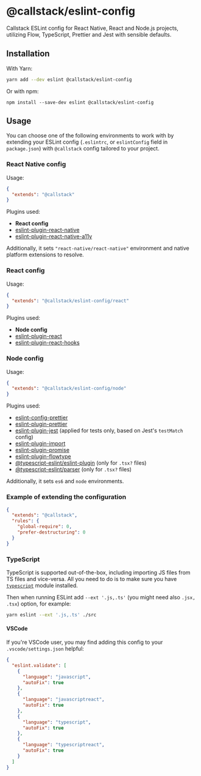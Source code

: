 # @callstack/eslint-config

Callstack ESLint config for React Native, React and Node.js projects, utilizing Flow, TypeScript, Prettier and Jest with sensible defaults.

## Installation

With Yarn:

```bash
yarn add --dev eslint @callstack/eslint-config
```

Or with npm:

```
npm install --save-dev eslint @callstack/eslint-config
```

## Usage

You can choose one of the following environments to work with by extending your ESLint config (`.eslintrc`, or `eslintConfig` field in `package.json`) with `@callstack` config tailored to your project.

### React Native config

Usage:

```json
{
  "extends": "@callstack"
}
```

Plugins used:

- **React config**
- [eslint-plugin-react-native](https://yarnpkg.com/en/package/eslint-plugin-react-native)
- [eslint-plugin-react-native-a11y](https://classic.yarnpkg.com/en/package/eslint-plugin-react-native-a11y)

Additionally, it sets `"react-native/react-native"` environment and native platform extensions to resolve.

### React config

Usage:

```json
{
  "extends": "@callstack/eslint-config/react"
}
```

Plugins used:

- **Node config**
- [eslint-plugin-react](https://yarnpkg.com/en/package/eslint-plugin-react)
- [eslint-plugin-react-hooks](https://yarnpkg.com/en/package/eslint-plugin-react-hooks)

### Node config

Usage:

```json
{
  "extends": "@callstack/eslint-config/node"
}
```

Plugins used:

- [eslint-config-prettier](https://yarnpkg.com/en/package/eslint-config-prettier)
- [eslint-plugin-prettier](https://yarnpkg.com/en/package/eslint-plugin-prettier)
- [eslint-plugin-jest](https://yarnpkg.com/en/package/eslint-plugin-jest) (applied for tests only, based on Jest's `testMatch` config)
- [eslint-plugin-import](https://yarnpkg.com/en/package/eslint-plugin-import)
- [eslint-plugin-promise](https://yarnpkg.com/en/package/eslint-plugin-promise)
- [eslint-plugin-flowtype](https://yarnpkg.com/en/package/eslint-plugin-flowtype)
- [@typescript-eslint/eslint-plugin](https://yarnpkg.com/en/package/@typescript-eslint/eslint-plugin) (only for `.tsx?` files)
- [@typescript-eslint/parser](https://yarnpkg.com/en/package/@typescript-eslint/parser) (only for `.tsx?` files)

Additionally, it sets `es6` and `node` environments.

### Example of extending the configuration

```json
{
  "extends": "@callstack",
  "rules": {
    "global-require": 0,
    "prefer-destructuring": 0
  }
}
```

### TypeScript

TypeScript is supported out-of-the-box, including importing JS files from TS files and vice-versa. All you need to do is to make sure you have [`typescript`](https://yarnpkg.com/en/package/typescript) module installed.

Then when running ESLint add `--ext '.js,.ts'` (you might need also `.jsx, .tsx`) option, for example:

```bash
yarn eslint --ext '.js,.ts' ./src
```

#### VSCode

If you're VSCode user, you may find adding this config to your `.vscode/settings.json` helpful:

```json
{
  "eslint.validate": [
    {
      "language": "javascript",
      "autoFix": true
    },
    {
      "language": "javascriptreact",
      "autoFix": true
    },
    {
      "language": "typescript",
      "autoFix": true
    },
    {
      "language": "typescriptreact",
      "autoFix": true
    }
  ]
}
```
